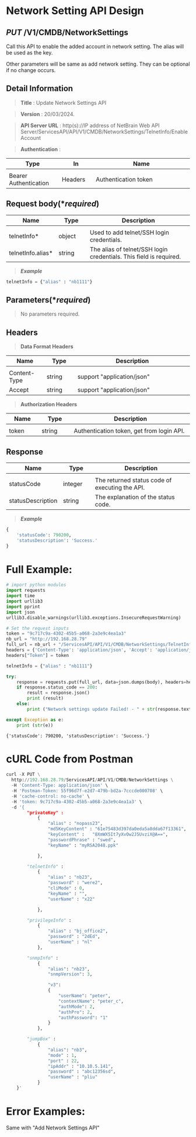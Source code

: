 
# Network Setting API Design

## ***PUT*** /V1/CMDB/NetworkSettings	
Call this API to enable the added account in network setting. The alias will be used as the key. 

Other parameters will be same as add network setting. They can be optional if no change occurs.

## Detail Information

> **Title** : Update Network Settings API<br>

> **Version** : 20/03/2024.

> **API Server URL** : http(s)://IP address of NetBrain Web API Server/ServicesAPI/API/V1/CMDB/NetworkSettings/TelnetInfo/EnableAccount

> **Authentication** : 

|**Type**|**In**|**Name**|
|------|------|------|
|<img width=100/>|<img width=100/>|<img width=500/>|
|Bearer Authentication| Headers | Authentication token | 

## Request body(****required***)

|**Name**|**Type**|**Description**|
|------|------|------|
|<img width=100/>|<img width=100/>|<img width=500/>|
|telnetInfo* | object  | Used to add telnet/SSH login credentials. |
|telnetInfo.alias* | string  | The alias of telnet/SSH login credentials. This field is required. |


> ***Example***


```python
telnetInfo = {"alias" : "nb1111"}

```

## Parameters(****required***)

>No parameters required.

## Headers

> **Data Format Headers**

|**Name**|**Type**|**Description**|
|------|------|------|
|<img width=100/>|<img width=100/>|<img width=500/>|
| Content-Type | string  | support "application/json" |
| Accept | string  | support "application/json" |

> **Authorization Headers**

|**Name**|**Type**|**Description**|
|------|------|------|
|<img width=100/>|<img width=100/>|<img width=500/>|
| token | string  | Authentication token, get from login API. |

## Response

|**Name**|**Type**|**Description**|
|------|------|------|
|<img width=100/>|<img width=100/>|<img width=500/>|
|statusCode| integer | The returned status code of executing the API.  |
|statusDescription| string | The explanation of the status code.  |

> ***Example***


```python
{
    'statusCode': 790200, 
    'statusDescription': 'Success.'
}
```

# Full Example:


```python
# import python modules 
import requests
import time
import urllib3
import pprint
import json
urllib3.disable_warnings(urllib3.exceptions.InsecureRequestWarning)

# Set the request inputs
token = "9c717c9a-4302-45b5-a068-2a3e9c4ea1a3"
nb_url = "http://192.168.28.79"
full_url = nb_url + "/ServicesAPI/API/V1/CMDB/NetworkSettings/TelnetInfo/EnableAccount"
headers = {'Content-Type': 'application/json', 'Accept': 'application/json'}
headers["Token"] = token

telnetInfo = {"alias" : "nb1111"}

try:
    response = requests.put(full_url, data=json.dumps(body), headers=headers, verify=False)
    if response.status_code == 200:
        result = response.json()
        print (result)
    else:
        print ("Network settings update Failed! - " + str(response.text))

except Exception as e:
    print (str(e)) 
```

    {'statusCode': 790200, 'statusDescription': 'Success.'}
    

# cURL Code from Postman


```python
curl -X PUT \
  http://192.168.28.79/ServicesAPI/API/V1/CMDB/NetworkSettings \
  -H 'Content-Type: application/json' \
  -H 'Postman-Token: 55f96d7f-e2d7-479b-bd2a-7cccde000708' \
  -H 'cache-control: no-cache' \
  -H 'token: 9c717c9a-4302-45b5-a068-2a3e9c4ea1a3' \
  -d '{
        "privateKey" : 
            { 
                "alias" : "nopass23",
                "md5KeyContent" : "61e75483d397da0eda5a8dda67f13361",
                "keyContent" :   "8XmWX5It7yXvOw2J5UvziX@A==",
                "passwordPhrase" : "swed",
                "keyName" : "myRSA2048.ppk"

            },

        "telnetInfo" : 
            {
                "alias" : "nb23",
                "password" : "were2",
                "cliMode" : 0, 
                "keyName" : "",
                "userName" : "x22"

            },

        "privilegeInfo" : 
            {
                "alias" : "bj_office2",
                "password" : "2dEd",
                "userName" : "nl"
            },

        "snmpInfo" : 
            {
                "alias": "nb23",
                "snmpVersion": 3,

                "v3": 
                {
                    "userName": "peter",
                    "contextName": "peter_c",
                    "authMode": 2,
                    "authPro": 2,
                    "authPassword": "1"
                }
            },

        "jumpBox" : 
            {
                "alias": "nb3",
                "mode" : 1,
                "port" : 22,
                "ipAddr" : "10.10.5.141",
                "password" : "abc12356sd",
                "userName" : "pliu"
            }
    }'
```

# Error Examples:
Same with "Add Network Settings API"
